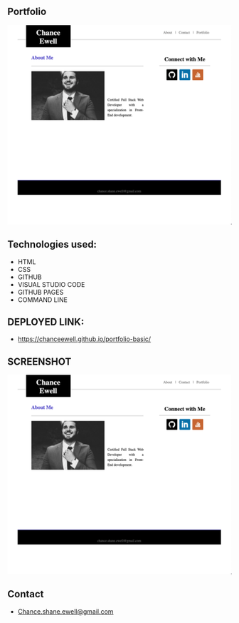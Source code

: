 ## Portfolio
![](https://raw.githubusercontent.com/CHANCEEWELL/portfolio-basic/master/Screen%20Shot%202021-03-08%20at%2012.59.51%20AM.png)

## Technologies used: 

- HTML
- CSS
- GITHUB
- VISUAL STUDIO CODE
- GITHUB PAGES
- COMMAND LINE

## DEPLOYED LINK:

- https://chanceewell.github.io/portfolio-basic/

## SCREENSHOT

![](https://raw.githubusercontent.com/CHANCEEWELL/portfolio-basic/master/Screen%20Shot%202021-03-08%20at%2012.59.51%20AM.png)


## Contact

- Chance.shane.ewell@gmail.com
